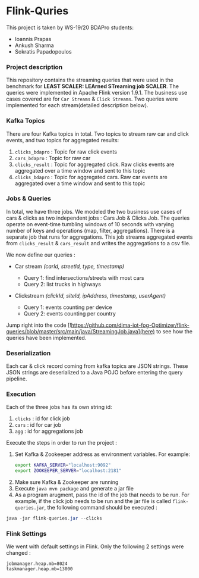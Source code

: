 # Flink-Quries

This project is taken by WS-19/20 BDAPro students:
- Ioannis Prapas
- Ankush Sharma
- Sokratis Papadopoulos

### Project description
This repository contains the streaming queries that were used in the benchmark for **LEAST SCALER: LEArned STreaming job SCALER**. The queries were implemented in Apache Flink version 1.9.1.
The business use cases covered are for ```Car Streams``` & ```Click Streams```. Two queries were implemented for each stream(detailed description below).


### Kafka Topics
There are four Kafka topics in total. Two topics to stream raw car and click events, and two topics for aggregated results:

1. ```clicks_bdapro``` : Topic for raw click events
2. ```cars_bdapro```   : Topic for raw car
3. ```clicks_result``` : Topic for aggregated click. Raw clicks events are aggregated over a time window and sent to this topic
4. ```clicks_bdapro``` : Topic for aggregated cars. Raw car events are aggregated over a time window and sent to this topic


### Jobs & Queries
In total, we have three jobs. We modeled the two business use cases of cars & clicks as two independent jobs : Cars Job & Clicks Job. The queries operate on event-time tumbling windows of 10 seconds with varying number of keys and operations (map, filter, aggregations). 
There is a separate job that runs for aggregations. This job streams aggregated events from  ```clicks_result``` &  ```cars_result``` and writes the aggregations to a csv file. 

We now define our queries : 

- Car stream *(carId, streetId, type, timestamp)*
  - Query 1: find intersections/streets with most cars
  - Query 2: list trucks in highways

- Clickstream *(clickId, siteId, ipAddress, timestamp, userAgent)*
  - Query 1: events counting per device
  - Query 2: events counting per country

Jump right into the code [!https://github.com/dima-iot-fog-Optimizer/flink-queries/blob/master/src/main/java/StreamingJob.java](here) to see how the queries have been implemented.

   
### Deserialization
Each car & click record coming from kafka topics are JSON strings. These JSON strings are deserialized to a Java POJO before entering the query pipeline.

### Execution
Each of the three jobs has its own string id:

1. ```clicks``` : id for click job
2. ```cars``` : id for car job
3. ```agg``` : id for aggregations job


Execute the steps in order to run the project :

1. Set Kafka & Zookeeper address as environment variables. For example:
    ```bash
    export KAFKA_SERVER="localhost:9092"
    export ZOOKEEPER_SERVER="localhost:2181"
    ```
2. Make sure Kafka & Zookeeper are running
3. Execute ```java mvn package``` and generate a jar file
4. As a program arugment, pass the id of the job that needs to be run. For example, if the click job needs to be run and the jar file is called ```flink-queries.jar```, the following command should be executed :

```java
java -jar flink-queries.jar --clicks
```


### Flink Settings
We went with default settings in Flink. Only the following 2 settings were changed :

```text
jobmanager.heap.mb=8024
taskmanager.heap.mb=13000
```   
